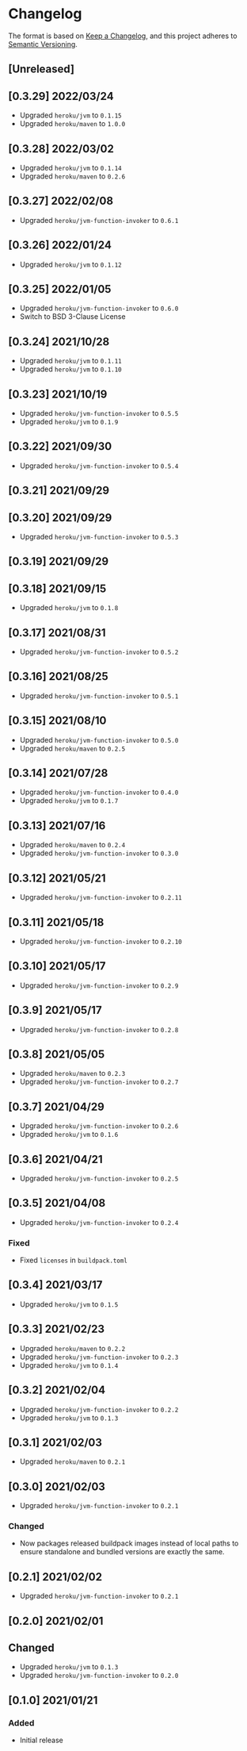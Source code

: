 # Changelog
The format is based on [Keep a Changelog](https://keepachangelog.com/en/1.0.0/),
and this project adheres to [Semantic Versioning](https://semver.org/spec/v2.0.0.html).

## [Unreleased]

## [0.3.29] 2022/03/24
* Upgraded `heroku/jvm` to `0.1.15`
* Upgraded `heroku/maven` to `1.0.0`

## [0.3.28] 2022/03/02
* Upgraded `heroku/jvm` to `0.1.14`
* Upgraded `heroku/maven` to `0.2.6`

## [0.3.27] 2022/02/08
* Upgraded `heroku/jvm-function-invoker` to `0.6.1`

## [0.3.26] 2022/01/24
* Upgraded `heroku/jvm` to `0.1.12`

## [0.3.25] 2022/01/05
* Upgraded `heroku/jvm-function-invoker` to `0.6.0`
* Switch to BSD 3-Clause License

## [0.3.24] 2021/10/28
* Upgraded `heroku/jvm` to `0.1.11`
* Upgraded `heroku/jvm` to `0.1.10`

## [0.3.23] 2021/10/19
* Upgraded `heroku/jvm-function-invoker` to `0.5.5`
* Upgraded `heroku/jvm` to `0.1.9`


## [0.3.22] 2021/09/30
* Upgraded `heroku/jvm-function-invoker` to `0.5.4`

## [0.3.21] 2021/09/29

## [0.3.20] 2021/09/29
* Upgraded `heroku/jvm-function-invoker` to `0.5.3`

## [0.3.19] 2021/09/29

## [0.3.18] 2021/09/15
* Upgraded `heroku/jvm` to `0.1.8`

## [0.3.17] 2021/08/31
* Upgraded `heroku/jvm-function-invoker` to `0.5.2`

## [0.3.16] 2021/08/25
* Upgraded `heroku/jvm-function-invoker` to `0.5.1`

## [0.3.15] 2021/08/10
* Upgraded `heroku/jvm-function-invoker` to `0.5.0`
* Upgraded `heroku/maven` to `0.2.5`

## [0.3.14] 2021/07/28
* Upgraded `heroku/jvm-function-invoker` to `0.4.0`
* Upgraded `heroku/jvm` to `0.1.7`

## [0.3.13] 2021/07/16
* Upgraded `heroku/maven` to `0.2.4`
* Upgraded `heroku/jvm-function-invoker` to `0.3.0`

## [0.3.12] 2021/05/21
* Upgraded `heroku/jvm-function-invoker` to `0.2.11`

## [0.3.11] 2021/05/18
* Upgraded `heroku/jvm-function-invoker` to `0.2.10`

## [0.3.10] 2021/05/17
* Upgraded `heroku/jvm-function-invoker` to `0.2.9`

## [0.3.9] 2021/05/17
* Upgraded `heroku/jvm-function-invoker` to `0.2.8`

## [0.3.8] 2021/05/05
* Upgraded `heroku/maven` to `0.2.3`
* Upgraded `heroku/jvm-function-invoker` to `0.2.7`

## [0.3.7] 2021/04/29
* Upgraded `heroku/jvm-function-invoker` to `0.2.6`
* Upgraded `heroku/jvm` to `0.1.6`

## [0.3.6] 2021/04/21
* Upgraded `heroku/jvm-function-invoker` to `0.2.5`

## [0.3.5] 2021/04/08
* Upgraded `heroku/jvm-function-invoker` to `0.2.4`
### Fixed
* Fixed `licenses` in `buildpack.toml`

## [0.3.4] 2021/03/17
* Upgraded `heroku/jvm` to `0.1.5`

## [0.3.3] 2021/02/23
* Upgraded `heroku/maven` to `0.2.2`
* Upgraded `heroku/jvm-function-invoker` to `0.2.3`
* Upgraded `heroku/jvm` to `0.1.4`

## [0.3.2] 2021/02/04
* Upgraded `heroku/jvm-function-invoker` to `0.2.2`
* Upgraded `heroku/jvm` to `0.1.3`

## [0.3.1] 2021/02/03
* Upgraded `heroku/maven` to `0.2.1`

## [0.3.0] 2021/02/03
* Upgraded `heroku/jvm-function-invoker` to `0.2.1`
### Changed
* Now packages released buildpack images instead of local paths to ensure standalone and bundled
  versions are exactly the same.

## [0.2.1] 2021/02/02
* Upgraded `heroku/jvm-function-invoker` to `0.2.1`

## [0.2.0] 2021/02/01
## Changed
* Upgraded `heroku/jvm` to `0.1.3`
* Upgraded `heroku/jvm-function-invoker` to `0.2.0`

## [0.1.0] 2021/01/21
### Added
* Initial release
